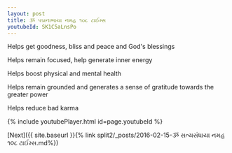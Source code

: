 ```yaml
---
layout: post
title: ૐ પદ્મનાભાયા નમહ ૧૦૮ ટાઈમ્સ
youtubeId: SK1C5aLnsPo
---
```

 
 
Helps get goodness, bliss and peace and God's blessings
 
Helps remain focused, help generate inner energy 
 
Helps boost physical and mental health 
 
Helps remain grounded and generates a sense of gratitude towards the greater power 
 
Helps reduce bad karma
 
 
 
 


{% include youtubePlayer.html id=page.youtubeId %}
 
[Next]({{ site.baseurl }}{% link  split2/_posts/2016-02-15-ૐ સત્યસંધાયા નમહ ૧૦૮ ટાઈમ્સ.md%})
 
